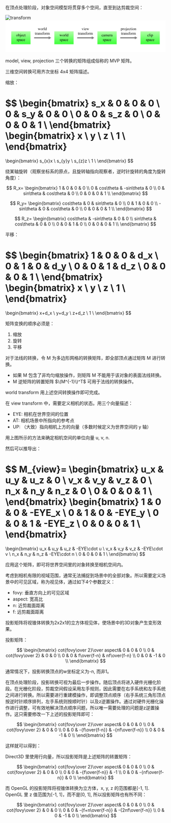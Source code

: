 在顶点处理阶段，对象空间模型将贯穿多个空间，直至到达剪裁空间：

![transform](/images/transform.png)
![transform](/assets/2.2.png)

model, view, projection 三个转换的矩阵组成俗称的 MVP 矩阵。

三维空间转换可用齐次坐标 4x4 矩阵描述。

缩放：


$$
\begin{bmatrix}
s_x & 0 & 0 & 0 \\
0 & s_y & 0 & 0 \\
0 & 0 & s_z & 0 \\
0 & 0 & 0 & 1 \\
\end{bmatrix}
\begin{bmatrix}
x \\
y \\
z \\
1 \\
\end{bmatrix}
=
\begin{bmatrix}
s_{x}x \\
s_{y}y \\
s_{z}z \\
1 \\
\end{bmatrix}
$$


绕某轴旋转（观察坐标系的原点，且旋转轴指向观察者，逆时针旋转的角度为旋转角度）：


$$
R_x=
\begin{bmatrix}
1 & 0 & 0 & 0 \\
0 & cos\theta & -sin\theta & 0 \\
0 & sin\theta & cos\theta & 0 \\
0 & 0 & 0 & 1 \\
\end{bmatrix}
$$



$$
R_y=
\begin{bmatrix}
cos\theta & 0 & sin\theta & 0 \\
0 & 1 & 0 & 0 \\
-sin\theta & 0 & cos\theta & 0 \\
0 & 0 & 0 & 1 \\
\end{bmatrix}
$$



$$
R_z=
\begin{bmatrix}
cos\theta & -sin\theta & 0 & 0 \\
sin\theta & cos\theta & 0 & 0 \\
0 & 0 & 1 & 0 \\
0 & 0 & 0 & 1 \\
\end{bmatrix}
$$


平移：


$$
\begin{bmatrix}
1 & 0 & 0 & d_x \\
0 & 1 & 0 & d_y \\
0 & 0 & 1 & d_z \\
0 & 0 & 0 & 1 \\
\end{bmatrix}
\begin{bmatrix}
x \\
y \\
z \\
1 \\
\end{bmatrix}
=
\begin{bmatrix}
x+d_x \\
y+d_y \\
z+d_z \\
1 \\
\end{bmatrix}
$$


矩阵变换的顺序必须是：
1. 缩放
2. 旋转
3. 平移

对于法线的转换，令 M 为多边形网格的转换矩阵，即全部顶点通过矩阵 M 进行转换。

* 如果 M 包含了非均匀缩放操作，则矩阵 M 不能用于该对象的表面法线转换。
* M 逆矩阵的转置矩阵 $\(M^{-1}\)^T$ 可用于法线的转换操作。

world transform 用上述空间转换操作即可完成。

在 view transform 中，需要定义相机的状态。用三个向量描述：

* EYE: 相机在世界空间的位置
* AT: 相机场景中所指向的参考点
* UP: （大致）指向相机上方的向量（多数时候定义为世界空间的 y 轴）

用上图所示的方法来确定相机空间的单位向量 u, v, n.

然后可以推导出：


$$
M_{view}=
\begin{bmatrix}
u_x & u_y & u_z & 0 \\
v_x & v_y & v_z & 0 \\
n_x & n_y & n_z & 0 \\
0 & 0 & 0 & 1 \\
\end{bmatrix}
\begin{bmatrix}
1 & 0 & 0 & -EYE_x \\
0 & 1 & 0 & -EYE_y \\
0 & 0 & 1 & -EYE_z \\
0 & 0 & 0 & 1 \\
\end{bmatrix}
=
\begin{bmatrix}
u_x & u_y & u_z & -EYE\cdot u \\
v_x & v_y & v_z & -EYE\cdot v \\
n_x & n_y & n_z & -EYE\cdot n \\
0 & 0 & 0 & 1 \\
\end{bmatrix}
$$


应用这个矩阵，即可将世界空间里的对象转换至相机空间内。

考虑到相机有限的视域范围，通常无法捕捉到场景中的全部对象。所以需要定义场景中的可见区域，称为视见体，通过如下4个参数定义：

* fovy: 垂直方向上的可见区域
* aspect: 宽高比
* n: 近剪裁面距离
* f: 远剪裁面距离

投影矩阵将视锥体转换为2x2x1的立方体视见体，使场景中的3D对象产生变形效果。

投影矩阵：


$$
\begin{bmatrix}
cot{fovy\over 2}\over aspect& 0 & 0 & 0 \\
0 & cot{fovy\over 2} & 0 & 0 \\
0 & 0 & f\over{f-n} & nf\over{f-n} \\
0 & 0 & -1 & 0 \\
\end{bmatrix}
$$


通常情况下，投影转换顶点的w坐标定义为-n, 而非1。

在顶点处理阶段，投影转换可视为最后一步操作。随后顶点将进入硬件光栅化阶段。在光栅化阶段，剪裁空间假设采用左手规则，因此需要在右手系统和左手系统之间进行转换。所以需要进行重建模操作，即调整顶点顺序（右手系统三角形顶点按逆时针顺序排列，左手系统则按顺时针）以及z逆置操作。通过对硬件光栅化操作进行调整，可有效地解决顶点顺序问题，所以唯一需要处理的问题是z逆置操作。这只需要修改一下上述的投影矩阵即可：


$$
\begin{bmatrix}
cot{fovy\over 2}\over aspect& 0 & 0 & 0 \\
0 & cot{fovy\over 2} & 0 & 0 \\
0 & 0 & -{f\over{f-n}} & -{nf\over{f-n}} \\
0 & 0 & -1 & 0 \\
\end{bmatrix}
$$


这样就可以得到：

Direct3D 里使用行向量，所以投影矩阵是上述矩阵的转置矩阵：


$$
\begin{bmatrix}
cot{fovy\over 2}\over aspect& 0 & 0 & 0 \\
0 & cot{fovy\over 2} & 0 & 0 \\
0 & 0 & -{f\over{f-n}} & -1 \\
0 & 0 & -{nf\over{f-n}} & 0 \\
\end{bmatrix}
$$


而 OpenGL 的投影矩阵将视锥体转换为立方体，x, y, z 的范围都是\[-1, 1\]. OpenGL 里 z 值范围为\[-1, 1\]，而不是\[0, 1\], 所以投影矩阵也有所不同：


$$
\begin{bmatrix}
cot{fovy\over 2}\over aspect& 0 & 0 & 0 \\
0 & cot{fovy\over 2} & 0 & 0 \\
0 & 0 & -{f+n\over{f-n}} & -{2nf\over{f-n}} \\
0 & 0 & -1 & 0 \\
\end{bmatrix}
$$


